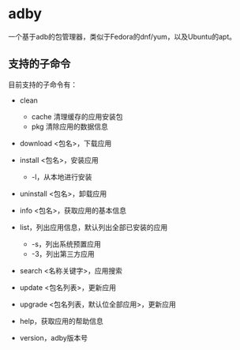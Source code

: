 # adby
一个基于adb的包管理器，类似于Fedora的dnf/yum，以及Ubuntu的apt。


## 支持的子命令
目前支持的子命令有：

- clean
    - cache 清理缓存的应用安装包
    - pkg 清除应用的数据信息
- download <包名>，下载应用
- install <包名>，安装应用
    - -l，从本地进行安装
- uninstall <包名>，卸载应用
- info <包名>，获取应用的基本信息
- list，列出应用信息，默认列出全部已安装的应用
  - -s，列出系统预置应用
  - -3，列出第三方应用
- search <名称关键字>，应用搜索
- update <包名列表>，更新应用
- upgrade <包名列表，默认位全部应用>，更新应用

- help，获取应用的帮助信息
- version，adby版本号
